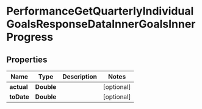 

# PerformanceGetQuarterlyIndividualGoalsResponseDataInnerGoalsInnerProgress


## Properties

| Name | Type | Description | Notes |
|------------ | ------------- | ------------- | -------------|
|**actual** | **Double** |  |  [optional] |
|**toDate** | **Double** |  |  [optional] |



